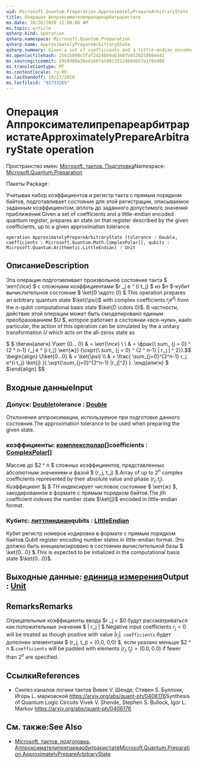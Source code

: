 ```yaml
---
uid: Microsoft.Quantum.Preparation.ApproximatelyPrepareArbitraryState
title: Операция Аппроксимателипрепареарбитраристате
ms.date: 10/26/2020 12:00:00 AM
ms.topic: article
qsharp.kind: operation
qsharp.namespace: Microsoft.Quantum.Preparation
qsharp.name: ApproximatelyPrepareArbitraryState
qsharp.summary: Given a set of coefficients and a little-endian encoded quantum register, prepares an state on that register described by the given coefficients, up to a given approximation tolerance.
ms.openlocfilehash: 2561b098c5faf2d24bb9ab348fb052025808e441
ms.sourcegitcommit: 29e0d88a30e4166fa580132124b0eb57e1f0e986
ms.translationtype: MT
ms.contentlocale: ru-RU
ms.lasthandoff: 10/27/2020
ms.locfileid: "92733265"
---
```

# <a name="approximatelypreparearbitrarystate-operation"></a><span data-ttu-id="b4853-102">Операция Аппроксимателипрепареарбитраристате</span><span class="sxs-lookup"><span data-stu-id="b4853-102">ApproximatelyPrepareArbitraryState operation</span></span>

<span data-ttu-id="b4853-103">Пространство имен: [Microsoft. тактов. Подготовка](xref:Microsoft.Quantum.Preparation)</span><span class="sxs-lookup"><span data-stu-id="b4853-103">Namespace: [Microsoft.Quantum.Preparation](xref:Microsoft.Quantum.Preparation)</span></span>

<span data-ttu-id="b4853-104">Пакеты [](https://nuget.org/packages/)</span><span class="sxs-lookup"><span data-stu-id="b4853-104">Package: [](https://nuget.org/packages/)</span></span>


<span data-ttu-id="b4853-105">Учитывая набор коэффициентов и регистр такта с прямым порядком байтов, подготавливает состояние для этой регистрации, описываемое заданным коэффициентом, вплоть до заданного допустимого значения приближения.</span><span class="sxs-lookup"><span data-stu-id="b4853-105">Given a set of coefficients and a little-endian encoded quantum register, prepares an state on that register described by the given coefficients, up to a given approximation tolerance.</span></span>

```qsharp
operation ApproximatelyPrepareArbitraryState (tolerance : Double, coefficients : Microsoft.Quantum.Math.ComplexPolar[], qubits : Microsoft.Quantum.Arithmetic.LittleEndian) : Unit
```


## <a name="description"></a><span data-ttu-id="b4853-106">Описание</span><span class="sxs-lookup"><span data-stu-id="b4853-106">Description</span></span>

<span data-ttu-id="b4853-107">Эта операция подготавливает произвольное состояние такта $ \кет{\пси} $ с сложными коэффициентами $r _j e ^ {i t_j} $ из $n $-кубит вычислительное состояние $ \ket{0 \кдотс 0} $.</span><span class="sxs-lookup"><span data-stu-id="b4853-107">This operation prepares an arbitrary quantum state $\ket{\psi}$ with complex coefficients $r_j e^{i t_j}$ from the $n$-qubit computational basis state $\ket{0 \cdots 0}$.</span></span>
<span data-ttu-id="b4853-108">В частности, действие этой операции может быть смоделировано единым преобразованием $U $, которое работает в состоянии «все-нули», как</span><span class="sxs-lookup"><span data-stu-id="b4853-108">In particular, the action of this operation can be simulated by the a unitary transformation $U$ which acts on the all-zeros state as</span></span>

<span data-ttu-id="b4853-109">$ $ \бегин{алигн} У\кет {0... 0} & = \кет{\пси} \\ \\ & = \фрак{\ sum_ {j = 0} ^ {2 ^ n-1} r_j e ^ {i t_j} \кет{ж}} {\скрт{\ sum_ {j = 0} ^ {2 ^ n-1} | r_j | ^ 2}}.</span><span class="sxs-lookup"><span data-stu-id="b4853-109">$$ \begin{align} U\ket{0...0} & = \ket{\psi} \\\\ & = \frac{ \sum_{j=0}^{2^n-1} r_j e^{i t_j} \ket{j} }{ \sqrt{\sum_{j=0}^{2^n-1} |r_j|^2} }.</span></span>
<span data-ttu-id="b4853-110">\енд{алигн} $ $</span><span class="sxs-lookup"><span data-stu-id="b4853-110">\end{align} $$</span></span>

## <a name="input"></a><span data-ttu-id="b4853-111">Входные данные</span><span class="sxs-lookup"><span data-stu-id="b4853-111">Input</span></span>

### <a name="tolerance--double"></a><span data-ttu-id="b4853-112">Допуск: [Double](xref:microsoft.quantum.lang-ref.double)</span><span class="sxs-lookup"><span data-stu-id="b4853-112">tolerance : [Double](xref:microsoft.quantum.lang-ref.double)</span></span>

<span data-ttu-id="b4853-113">Отклонение аппроксимации, используемое при подготовке данного состояния.</span><span class="sxs-lookup"><span data-stu-id="b4853-113">The approximation tolerance to be used when preparing the given state.</span></span>


### <a name="coefficients--complexpolar"></a><span data-ttu-id="b4853-114">коэффициенты: [комплексполар](xref:Microsoft.Quantum.Math.ComplexPolar)[]</span><span class="sxs-lookup"><span data-stu-id="b4853-114">coefficients : [ComplexPolar](xref:Microsoft.Quantum.Math.ComplexPolar)[]</span></span>

<span data-ttu-id="b4853-115">Массив до $2 ^ n $ сложных коэффициентов, представленных абсолютным значением и фазой $ (r_j, t_j) $.</span><span class="sxs-lookup"><span data-stu-id="b4853-115">Array of up to $2^n$ complex coefficients represented by their absolute value and phase $(r_j, t_j)$.</span></span> <span data-ttu-id="b4853-116">Коэффициент $j $ TH индексирует числовое состояние $ \кет{ж} $, закодированное в формате с прямым порядком байтов.</span><span class="sxs-lookup"><span data-stu-id="b4853-116">The $j$th coefficient indexes the number state $\ket{j}$ encoded in little-endian format.</span></span>


### <a name="qubits--littleendian"></a><span data-ttu-id="b4853-117">Кубитс: [литтлиндиан](xref:Microsoft.Quantum.Arithmetic.LittleEndian)</span><span class="sxs-lookup"><span data-stu-id="b4853-117">qubits : [LittleEndian](xref:Microsoft.Quantum.Arithmetic.LittleEndian)</span></span>

<span data-ttu-id="b4853-118">Кубит регистр номеров кодировки в формате с прямым порядком байтов.</span><span class="sxs-lookup"><span data-stu-id="b4853-118">Qubit register encoding number states in little-endian format.</span></span> <span data-ttu-id="b4853-119">Это должно быть инициализировано в состоянии вычислительной базы $ \ket{0...0} $.</span><span class="sxs-lookup"><span data-stu-id="b4853-119">This is expected to be initialized in the computational basis state $\ket{0...0}$.</span></span>



## <a name="output--unit"></a><span data-ttu-id="b4853-120">Выходные данные: [единица измерения](xref:microsoft.quantum.lang-ref.unit)</span><span class="sxs-lookup"><span data-stu-id="b4853-120">Output : [Unit](xref:microsoft.quantum.lang-ref.unit)</span></span>



## <a name="remarks"></a><span data-ttu-id="b4853-121">Remarks</span><span class="sxs-lookup"><span data-stu-id="b4853-121">Remarks</span></span>

<span data-ttu-id="b4853-122">Отрицательные коэффициенты ввода $r _j < $0 будут рассматриваться как положительные значения $ | r_j | $.</span><span class="sxs-lookup"><span data-stu-id="b4853-122">Negative input coefficients $r_j < 0$ will be treated as though positive with value $|r_j|$.</span></span> <span data-ttu-id="b4853-123">`coefficients` будет дополнен элементами $ (r_j, t_j) = (0,0, 0,0) $, если указано меньше $2 ^ n $.</span><span class="sxs-lookup"><span data-stu-id="b4853-123">`coefficients` will be padded with elements $(r_j, t_j) = (0.0, 0.0)$ if fewer than $2^n$ are specified.</span></span>

## <a name="references"></a><span data-ttu-id="b4853-124">Ссылки</span><span class="sxs-lookup"><span data-stu-id="b4853-124">References</span></span>

- <span data-ttu-id="b4853-125">Синтез каналов логики тактов Вивек V. Шенде, Стивен S. Буллокк, Игорь L. марковской https://arxiv.org/abs/quant-ph/0406176</span><span class="sxs-lookup"><span data-stu-id="b4853-125">Synthesis of Quantum Logic Circuits Vivek V. Shende, Stephen S. Bullock, Igor L. Markov https://arxiv.org/abs/quant-ph/0406176</span></span>

## <a name="see-also"></a><span data-ttu-id="b4853-126">См. также:</span><span class="sxs-lookup"><span data-stu-id="b4853-126">See Also</span></span>

- [<span data-ttu-id="b4853-127">Microsoft. тактов. подготовка. Аппроксимателипрепареарбитраристате</span><span class="sxs-lookup"><span data-stu-id="b4853-127">Microsoft.Quantum.Preparation.ApproximatelyPrepareArbitraryState</span></span>](xref:Microsoft.Quantum.Preparation.ApproximatelyPrepareArbitraryState)